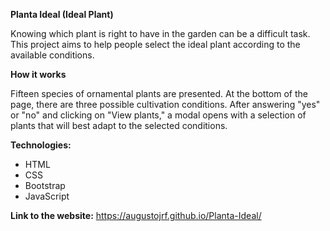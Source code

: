 **Planta Ideal (Ideal Plant)**

Knowing which plant is right to have in the garden can be a difficult task. This project aims to help people select the ideal plant according to the available conditions.

**How it works**

Fifteen species of ornamental plants are presented. At the bottom of the page, there are three possible cultivation conditions. After answering "yes" or "no" and clicking on "View plants," a modal opens with a selection of plants that will best adapt to the selected conditions.

**Technologies:**

- HTML
- CSS
- Bootstrap
- JavaScript

**Link to the website:** https://augustojrf.github.io/Planta-Ideal/
